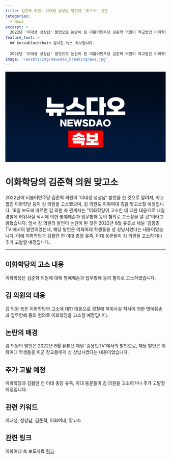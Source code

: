```yaml
---
title: 김준혁 의원, 이대생 성상납 발언에 '맞고소' 선언
categories:
  - News
excerpt: >
  2022년 '이대생 성상납' 발언으로 논란이 된 더불어민주당 김준혁 의원이 학교법인 이화학당으로부터 고소를 당했고, 김 의원 역시 이화여대를 맞고소할 예정이라고 합니다. 이에 김 의원 측은 경찰에 허위사실 적시에 의한 명예훼손과 업무방해 등의 혐의로 이화학당을 고소할 예정이라고 밝혔습니다. 또한, 김 의원은 과거 유튜브 채널에서 이화여대 학생들에 대한 성 상납 발언을 한 바 있었는데, 이로 인해 이화학당과 김활란 전 이대 총장 유족 등이 김 의원을 고소하고 있다고 합니다. #이대생 #성상납 #김준혁 #이화여대 #맞고소
feature_text: >
  ## koreablockchain 실시간 뉴스 속보입니다.

  2022년 '이대생 성상납' 발언으로 논란이 된 더불어민주당 김준혁 의원이 학교법인 이화학당으로부터 고소를 당했고, 김 의원 역시 이화여대를 맞고소할 예정이라고 합니다. 이에 김 의원 측은 경찰에 허위사실 적시에 의한 명예훼손과 업무방해 등의 혐의로 이화학당을 고소할 예정이라고 밝혔습니다. 또한, 김 의원은 과거 유튜브 채널에서 이화여대 학생들에 대한 성 상납 발언을 한 바 있었는데, 이로 인해 이화학당과 김활란 전 이대 총장 유족 등이 김 의원을 고소하고 있다고 합니다. #이대생 #성상납 #김준혁 #이화여대 #맞고소
image: '/assets/img/newsdao_breakingnews.jpg'
---
```


<p><img src="/assets/img/newsdao_breakingnews.jpg" alt="koreablockchain 속보" /></p>

<h1>이화학당의 김준혁 의원 맞고소</h1>

<p data-ke-size="size16">2022년에 더불어민주당 김준혁 의원이 '이대생 성상납' 발언을 한 것으로 알려져, 학교법인 이화학당 등이 김 의원을 고소했으며, 김 의원도 이화여대 측을 맞고소할 예정입니다. 19일 보도에 따르면 김 의원 측 관계자는 "이화학당이 고소한 데 대한 대응으로 내일 경찰에 허위사실 적시에 의한 명예훼손과 업무방해 등의 혐의로 고소장을 낼 것"이라고 밝혔습니다. 앞서 김 의원의 발언이 논란이 된 것은 2022년 8월 유튜브 채널 '김용민TV'에서의 발언이었는데, 해당 발언은 이화여대 학생들을 성 상납시켰다는 내용이었습니다. 이에 이화학당과 김활란 전 이대 총장 유족, 이대 동문들이 김 의원을 고소하거나 추가 고발할 예정입니다.</p>

<hr>

<h2 data-ke-size="size26">이화학당의 고소 내용</h2>

<p data-ke-size="size16">이화학당은 김준혁 의원에 대해 명예훼손과 업무방해 등의 혐의로 고소하였습니다.</p>

<h2 data-ke-size="size26">김 의원의 대응</h2>

<p data-ke-size="size16">김 의원 측은 이화학당의 고소에 대한 대응으로 경찰에 허위사실 적시에 의한 명예훼손과 업무방해 등의 혐의로 이화학당을 고소할 예정입니다.</p>

<h2 data-ke-size="size26">논란의 배경</h2>

<p data-ke-size="size16">김 의원의 발언은 2022년 8월 유튜브 채널 '김용민TV'에서의 발언으로, 해당 발언은 이화여대 학생들을 미군 장교들에게 성 상납시켰다는 내용이었습니다.</p>

<h2 data-ke-size="size26">추가 고발 예정</h2>

<p data-ke-size="size16">이화학당과 김활란 전 이대 총장 유족, 이대 동문들이 김 의원을 고소하거나 추가 고발할 예정입니다.</p>

<h2 data-ke-size="size26">관련 키워드</h2>

<p data-ke-size="size16">이대생, 성상납, 김준혁, 이화여대, 맞고소</p>

<h2 data-ke-size="size26">관련 링크</h2>

<p data-ke-size="size16">이화여대 측 보도자료 <a href="https://example.com">링크</a></p>

<p data-ke-size="size16">&nbsp;</p>

